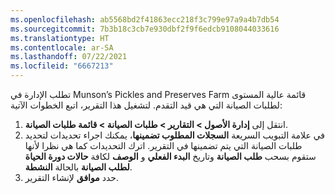 ```yaml
---
ms.openlocfilehash: ab5568bd2f41863ecc218f3c799e97a9a4b7db54
ms.sourcegitcommit: 7b3b18c3cb7e930dbf2f9f6edcb9108044033616
ms.translationtype: HT
ms.contentlocale: ar-SA
ms.lasthandoff: 07/22/2021
ms.locfileid: "6667213"
---
```

تطلب الإدارة في Munson’s Pickles and Preserves Farm قائمة عالية المستوى لطلبات الصيانة التي هي قيد التقدم. لتشغيل هذا التقرير، اتبع الخطوات الآتية:

1.  انتقل إلى **إدارة الأصول > التقارير > طلبات الصيانة > قائمة طلبات الصيانة**.
2.  في علامة التبويب السريعة **السجلات المطلوب تضمينها**، يمكنك اجراء تحديدات لتحديد طلبات الصيانة التي يتم تضمينها في التقرير. اترك التحديدات كما هي نظرا لأنها ستقوم بسحب **طلب الصيانة** وتاريخ **البدء الفعلي** و **الوصف** لكافة **حالات دورة الحياة لطلب الصيانة** بالحالة **النشطة**.
3.  حدد **موافق** لإنشاء التقرير.
